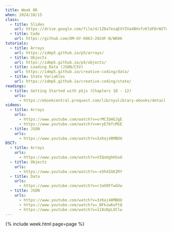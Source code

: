 ```yaml
---
title: Week 06
when: 2024/10/15
class:
  - title: Slides
    url: https://drive.google.com/file/d/1Z8a7esqEVYZVa4BVnfzKlUFDrW2TuKFy/
  - title: Code
    url: https://github.com/DM-GY-6063-2024F-B/WK06
tutorials:
  - title: Arrays
    url: https://idmp5.github.io/p5/arrays/
  - title: Objects
    url: https://idmp5.github.io/p5/objects/
  - title: Loading Data (JSON/CSV)
    url: https://idmp5.github.io/creative-coding/data/
  - title: State Variables
    url: https://idmp5.github.io/creative-coding/state/
readings:
  - title: Getting Started with p5js (Chapters 10 - 12)
    urls:
      - https://ebookcentral.proquest.com/lib/nyulibrary-ebooks/detail.action?docID=4333728
videos:
  - title: Arrays
    urls:
      - https://www.youtube.com/watch?v=vrMCIbHGJgE
      - https://www.youtube.com/watch?v=mryE76fcMSE
  - title: JSON
    urls:
      - https://www.youtube.com/watch?v=3zKaj48MBOU
DSCT:
  - title: Arrays
    urls:
      - https://www.youtube.com/watch?v=VIQoUghHSxU
  - title: Objects
    urls:
      - https://www.youtube.com/watch?v=-e5h4IGKZRY
  - title: Data
    urls:
      - https://www.youtube.com/watch?v=rJaXOFfwGVw
  - title: JSON
    urls:
      - https://www.youtube.com/watch?v=3zKaj48MBOU
      - https://www.youtube.com/watch?v=_NFkzw6oFtQ
      - https://www.youtube.com/watch?v=118sDpLOClw
---
```

{% include week.html page=page %}
